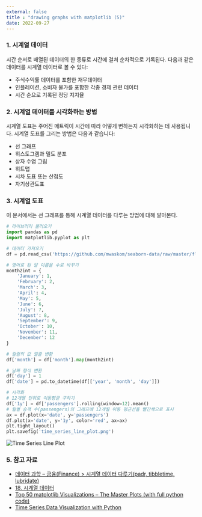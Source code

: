 ```yaml
---
external: false
title : "drawing graphs with matplotlib (5)"
date: 2022-09-27
---
```


### 1. 시계열 데이터

시간 순서로 배열된 데이터의 한 종류로 시간에 걸쳐 순차적으로 기록된다. 다음과 같은 데이터를 시계열 데이터로 볼 수 있다:

- 주식수익률 데이터를 포함한 재무데이터
- 인플레이션, 소비자 물가를 포함한 각종 경제 관련 데이터
- 시간 순으로 기록된 정당 지지율

### 2. 시계열 데이터를 시각화하는 방법

시계열 도표는 주어진 메트릭이 시간에 따라 어떻게 변하는지 시각화하는 데 사용됩니다. 시계열 도표를 그리는 방법은 다음과 같습니다:

- 선 그래프
- 히스토그램과 밀도 분포
- 상자 수염 그림
- 히트맵
- 시차 도표 또는 산점도
- 자기상관도표

### 3. 시계열 도표

이 문서에서는 선 그래프를 통해 시계열 데이터를 다루는 방법에 대해 알아본다.<br/>

```python
# 라이브러리 불러오기
import pandas as pd
import matplotlib.pyplot as plt

# 데이터 가져오기
df = pd.read_csv('https://github.com/mwaskom/seaborn-data/raw/master/flights.csv')

# 영어로 된 달 이름을 수로 바꾸기
month2int = {
    'January': 1,
    'February': 2,
    'March': 3,
    'April': 4,
    'May': 5,
    'June': 6,
    'July': 7,
    'August': 8,
    'September': 9,
    'October': 10,
    'November': 11,
    'December': 12
}

# 컬럼의 값 일괄 변환
df['month'] = df['month'].map(month2int)

# 날짜 형식 변환
df['day'] = 1
df['date'] = pd.to_datetime(df[['year', 'month', 'day']])

# 시각화
# 12개월 단위로 이동평균 구하기
df['1y'] = df['passengers'].rolling(window=12).mean()
# 월별 승객 수(passengers)의 그래프에 12개월 이동 평균선을 빨간색으로 표시
ax = df.plot(x='date', y='passengers')
df.plot(x='date', y='1y', color='red', ax=ax)
plt.tight_layout()
plt.savefig('time_series_line_plot.png')
```

![Time Series Line Plot](https://github.com/WoojinJeonkr/WoojinJeonkr.github.io/blob/main/assets/images/post/time_series_line_plot.png?raw=true)

### 5. 참고 자료

- [데이터 과학 – 금융(Finance) > 시계열 데이터 다루기(padr, tibbletime, lubridate)](http://aispiration.com/finance/stat-time-series-basics.html)
- [18. 시계열 데이터](https://mindscale.kr/course/pandas-basic/timeseries/)
- [Top 50 matplotlib Visualizations – The Master Plots (with full python code)](https://www.machinelearningplus.com/plots/top-50-matplotlib-visualizations-the-master-plots-python/#2.-Bubble-plot-with-Encircling)
- [Time Series Data Visualization with Python](https://machinelearningmastery.com/time-series-data-visualization-with-python/)